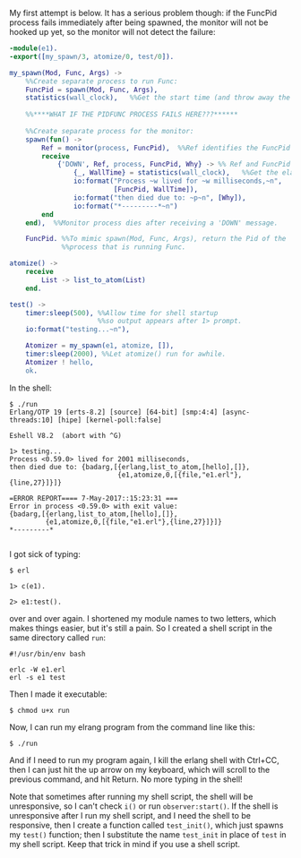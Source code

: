 My first attempt is below.  It has a serious problem though: if the FuncPid process fails immediately after being spawned, the monitor will not be hooked up yet, so the monitor will not detect the failure:
```erlang
-module(e1).
-export([my_spawn/3, atomize/0, test/0]).

my_spawn(Mod, Func, Args) ->
    %%Create separate process to run Func:
    FuncPid = spawn(Mod, Func, Args),
    statistics(wall_clock),   %%Get the start time (and throw away the return value).
    
    %%****WHAT IF THE PIDFUNC PROCESS FAILS HERE???******
    
    %%Create separate process for the monitor:
    spawn(fun() ->
        Ref = monitor(process, FuncPid),  %%Ref identifies the FuncPid process
        receive
            {'DOWN', Ref, process, FuncPid, Why} -> %% Ref and FuncPid are bound!
                {_, WallTime} = statistics(wall_clock),   %%Get the elapsed since the last call to statistics(wall_clock).
                io:format("Process ~w lived for ~w milliseconds,~n", 
                          [FuncPid, WallTime]),
                io:format("then died due to: ~p~n", [Why]),
                io:format("*---------*~n")
        end 
    end),  %%Monitor process dies after receiving a 'DOWN' message.

    FuncPid. %%To mimic spawn(Mod, Func, Args), return the Pid of the
             %%process that is running Func.

atomize() ->
    receive
        List -> list_to_atom(List)
    end.

test() ->
    timer:sleep(500), %%Allow time for shell startup
                      %%so output appears after 1> prompt.
    io:format("testing...~n"),  

    Atomizer = my_spawn(e1, atomize, []),
    timer:sleep(2000), %%Let atomize() run for awhile.
    Atomizer ! hello,
    ok.

```


In the shell:

```
$ ./run
Erlang/OTP 19 [erts-8.2] [source] [64-bit] [smp:4:4] [async-threads:10] [hipe] [kernel-poll:false]

Eshell V8.2  (abort with ^G)

1> testing...
Process <0.59.0> lived for 2001 milliseconds,
then died due to: {badarg,[{erlang,list_to_atom,[hello],[]},
                           {e1,atomize,0,[{file,"e1.erl"},{line,27}]}]}

=ERROR REPORT==== 7-May-2017::15:23:31 ===
Error in process <0.59.0> with exit value:
{badarg,[{erlang,list_to_atom,[hello],[]},
         {e1,atomize,0,[{file,"e1.erl"},{line,27}]}]}
*---------*


```
I got sick of typing:

```
$ erl

1> c(e1).

2> e1:test().

```
over and over again.  I shortened my module names to two letters, which makes things easier, but it's still a pain.  So I created a shell script in the same directory called `run`:

```
#!/usr/bin/env bash

erlc -W e1.erl
erl -s e1 test
```

Then I made it executable:
```
$ chmod u+x run
```
Now, I can run my elrang program from the command line like this:
```
$ ./run
```
And if I need to run my program again, I kill the erlang shell with Ctrl+CC, then I can just hit the up arrow on my keyboard, which will scroll to the previous command, and hit Return.  No more typing in the shell!  

Note that sometimes after running my shell script, the shell will be unresponsive, so I can't check `i()` or run `observer:start()`.  If the shell is unresponsive after I run my shell script, and I need the shell to be responsive, then I create a function called `test_init()`, which just spawns my `test()` function; then I substitute the name `test_init` in place of `test` in my shell script.  Keep that trick in mind if you use a shell script.
